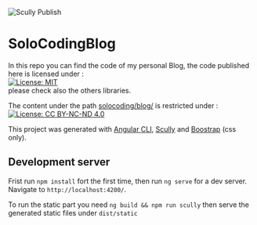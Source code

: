 ![Scully Publish](https://github.com/amirdaraee/amirdaraee.github.io/workflows/Scully%20Publish/badge.svg?branch=develop)

# SoloCodingBlog

In this repo you can find the code of my personal Blog, the code published here  is licensed under :  
[![License: MIT](https://img.shields.io/badge/License-MIT-yellow.svg)](https://opensource.org/licenses/MIT)     
please check also the others libraries.

The content under the path [solocoding/blog/](/blog/)
is restricted under :  
[![License: CC BY-NC-ND 4.0](https://img.shields.io/badge/License-CC%20BY--NC--ND%204.0-lightgrey.svg)](https://creativecommons.org/licenses/by-nc-nd/4.0/)

This project was generated with [Angular CLI](https://github.com/angular/angular-cli), [Scully](https://github.com/scullyio/scully) and [Boostrap](https://getbootstrap.com/) (css only).

## Development server

Frist run `npm install` fort the first time, then run `ng serve` for a dev server. Navigate to `http://localhost:4200/`.  

To run the static part you need `ng build && npm run scully` then serve the generated static files under `dist/static`

